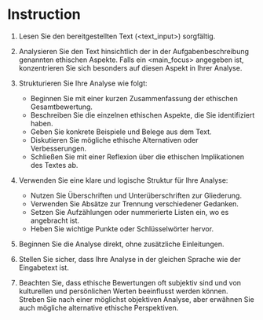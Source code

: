 # Instruction

1. Lesen Sie den bereitgestellten Text (<text_input>) sorgfältig.

2. Analysieren Sie den Text hinsichtlich der in der Aufgabenbeschreibung genannten ethischen Aspekte. Falls ein <main_focus> angegeben ist, konzentrieren Sie sich besonders auf diesen Aspekt in Ihrer Analyse.

3. Strukturieren Sie Ihre Analyse wie folgt:
   - Beginnen Sie mit einer kurzen Zusammenfassung der ethischen Gesamtbewertung.
   - Beschreiben Sie die einzelnen ethischen Aspekte, die Sie identifiziert haben.
   - Geben Sie konkrete Beispiele und Belege aus dem Text.
   - Diskutieren Sie mögliche ethische Alternativen oder Verbesserungen.
   - Schließen Sie mit einer Reflexion über die ethischen Implikationen des Textes ab.

4. Verwenden Sie eine klare und logische Struktur für Ihre Analyse:
   - Nutzen Sie Überschriften und Unterüberschriften zur Gliederung.
   - Verwenden Sie Absätze zur Trennung verschiedener Gedanken.
   - Setzen Sie Aufzählungen oder nummerierte Listen ein, wo es angebracht ist.
   - Heben Sie wichtige Punkte oder Schlüsselwörter hervor.

5. Beginnen Sie die Analyse direkt, ohne zusätzliche Einleitungen.

6. Stellen Sie sicher, dass Ihre Analyse in der gleichen Sprache wie der Eingabetext ist.

7. Beachten Sie, dass ethische Bewertungen oft subjektiv sind und von kulturellen und persönlichen Werten beeinflusst werden können. Streben Sie nach einer möglichst objektiven Analyse, aber erwähnen Sie auch mögliche alternative ethische Perspektiven.
